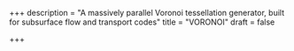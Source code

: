 +++
description = "A massively parallel Voronoi tessellation generator, built for subsurface flow and transport codes"
title = "VORONOI"
draft = false

+++